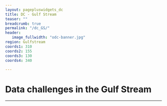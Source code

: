 ```yaml
---
layout: pagepluswidgets_dc
title: DC - Gulf Stream 
teaser: ""
breadcrumb: true
permalink: "/dc_GS/"
header:
   image_fullwidth: "odc-banner.jpg" 
region: Gulfstream 
coords1: 310
coords2: 155
coords3: 130
coords4: 340
  
--- 
```



# Data challenges in the Gulf Stream
  
---
